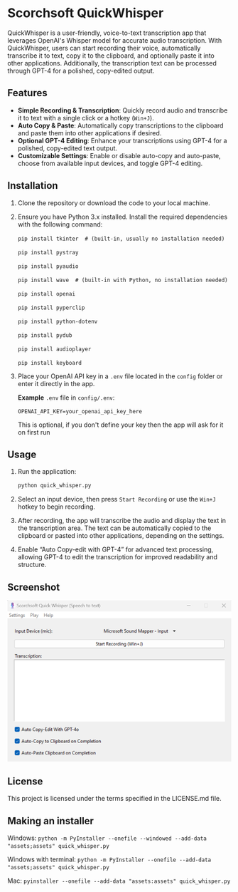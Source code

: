 # Scorchsoft QuickWhisper

QuickWhisper is a user-friendly, voice-to-text transcription app that leverages OpenAI's Whisper model for accurate audio transcription. With QuickWhisper, users can start recording their voice, automatically transcribe it to text, copy it to the clipboard, and optionally paste it into other applications. Additionally, the transcription text can be processed through GPT-4 for a polished, copy-edited output.

## Features

- **Simple Recording & Transcription**: Quickly record audio and transcribe it to text with a single click or a hotkey (`Win+J`).
- **Auto Copy & Paste**: Automatically copy transcriptions to the clipboard and paste them into other applications if desired.
- **Optional GPT-4 Editing**: Enhance your transcriptions using GPT-4 for a polished, copy-edited text output.
- **Customizable Settings**: Enable or disable auto-copy and auto-paste, choose from available input devices, and toggle GPT-4 editing.

## Installation

1. Clone the repository or download the code to your local machine.

2. Ensure you have Python 3.x installed. Install the required dependencies with the following command:

    `pip install tkinter  # (built-in, usually no installation needed)`

    `pip install pystray`

    `pip install pyaudio`

    `pip install wave  # (built-in with Python, no installation needed)`

    `pip install openai`

    `pip install pyperclip`

    `pip install python-dotenv`
    
    `pip install pydub`

    `pip install audioplayer`

    `pip install keyboard`


3. Place your OpenAI API key in a `.env` file located in the `config` folder or enter it directly in the app.

    **Example** `.env` file in `config/.env`:
    ```plaintext
    OPENAI_API_KEY=your_openai_api_key_here
    ```

    This is optional, if you don't define your key then the app will ask for it on first run

## Usage

1. Run the application:

    ```bash
    python quick_whisper.py
    ```

2. Select an input device, then press `Start Recording` or use the `Win+J` hotkey to begin recording.

3. After recording, the app will transcribe the audio and display the text in the transcription area. The text can be automatically copied to the clipboard or pasted into other applications, depending on the settings.

4. Enable “Auto Copy-edit with GPT-4” for advanced text processing, allowing GPT-4 to edit the transcription for improved readability and structure.

## Screenshot

![QuickWhisper Interface](assets/quick-whisper-v1-0-1.png)


## License

This project is licensed under the terms specified in the LICENSE.md file.

## Making an installer

Windows:
`python -m PyInstaller --onefile --windowed --add-data "assets;assets" quick_whisper.py`

Windows with terminal:
`python -m PyInstaller --onefile --add-data "assets;assets" quick_whisper.py`

Mac:
`pyinstaller --onefile --add-data "assets:assets" quick_whisper.py`


